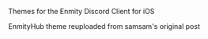Themes for the Enmity Discord Client for iOS

EnmityHub theme reuploaded from samsam's original post
